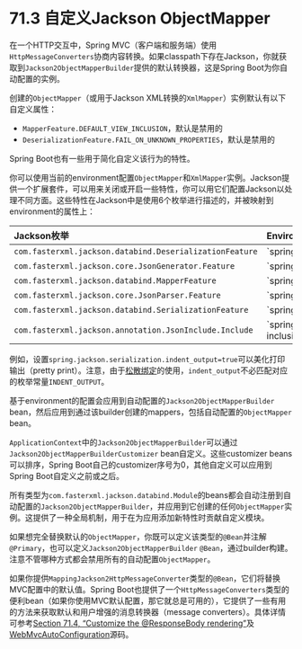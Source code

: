 # 71.3 自定义Jackson ObjectMapper

在一个HTTP交互中，Spring MVC（客户端和服务端）使用`HttpMessageConverters`协商内容转换。如果classpath下存在Jackson，你就获取到`Jackson2ObjectMapperBuilder`提供的默认转换器，这是Spring Boot为你自动配置的实例。

创建的`ObjectMapper`（或用于Jackson XML转换的`XmlMapper`）实例默认有以下自定义属性：

* `MapperFeature.DEFAULT_VIEW_INCLUSION`，默认是禁用的
* `DeserializationFeature.FAIL_ON_UNKNOWN_PROPERTIES`，默认是禁用的

Spring Boot也有一些用于简化自定义该行为的特性。

你可以使用当前的environment配置`ObjectMapper`和`XmlMapper`实例。Jackson提供一个扩展套件，可以用来关闭或开启一些特性，你可以用它们配置Jackson以处理不同方面。这些特性在Jackson中是使用6个枚举进行描述的，并被映射到environment的属性上：

| Jackson枚举 | Environment属性 |  |  |  |  |
| :--- | :--- | :--- | :--- | :--- | :--- |
| `com.fasterxml.jackson.databind.DeserializationFeature` | \`spring.jackson.deserialization.=true | false\` |  |  |  |
| `com.fasterxml.jackson.core.JsonGenerator.Feature` | \`spring.jackson.generator.=true | false\` |  |  |  |
| `com.fasterxml.jackson.databind.MapperFeature` | \`spring.jackson.mapper.=true | false\` |  |  |  |
| `com.fasterxml.jackson.core.JsonParser.Feature` | \`spring.jackson.parser.=true | false\` |  |  |  |
| `com.fasterxml.jackson.databind.SerializationFeature` | \`spring.jackson.serialization.=true | false\` |  |  |  |
| `com.fasterxml.jackson.annotation.JsonInclude.Include` | \`spring.jackson.serialization-inclusion=always | non\_null | non\_absent | non\_default | non\_empty\` |

例如，设置`spring.jackson.serialization.indent_output=true`可以美化打印输出（pretty print）。注意，由于[松散绑定](https://github.com/cwiki-us-spring-guides/Spring-Boot-Reference-Guide/tree/0047aa8098a650dde0c93f4d2e91754c83468c4b/IV.%20Spring%20Boot%20features/24.7.2.%20Relaxed%20binding.md)的使用，`indent_output`不必匹配对应的枚举常量`INDENT_OUTPUT`。

基于environment的配置会应用到自动配置的`Jackson2ObjectMapperBuilder` bean，然后应用到通过该builder创建的mappers，包括自动配置的`ObjectMapper` bean。

`ApplicationContext`中的`Jackson2ObjectMapperBuilder`可以通过`Jackson2ObjectMapperBuilderCustomizer` bean自定义。这些customizer beans可以排序，Spring Boot自己的customizer序号为0，其他自定义可以应用到Spring Boot自定义之前或之后。

所有类型为`com.fasterxml.jackson.databind.Module`的beans都会自动注册到自动配置的`Jackson2ObjectMapperBuilder`，并应用到它创建的任何`ObjectMapper`实例。这提供了一种全局机制，用于在为应用添加新特性时贡献自定义模块。

如果想完全替换默认的`ObjectMapper`，你既可以定义该类型的`@Bean`并注解`@Primary`，也可以定义`Jackson2ObjectMapperBuilder` `@Bean`，通过builder构建。注意不管哪种方式都会禁用所有的自动配置`ObjectMapper`。

如果你提供`MappingJackson2HttpMessageConverter`类型的`@Bean`，它们将替换MVC配置中的默认值。Spring Boot也提供了一个`HttpMessageConverters`类型的便利bean（如果你使用MVC默认配置，那它就总是可用的），它提供了一些有用的方法来获取默认和用户增强的消息转换器（message converters）。具体详情可参考[Section 71.4, “Customize the @ResponseBody rendering”](https://github.com/cwiki-us-spring-guides/Spring-Boot-Reference-Guide/tree/0047aa8098a650dde0c93f4d2e91754c83468c4b/IX.%20‘How-to’%20guides/71.4%20Customize%20the%20@ResponseBody%20rendering.md)及[WebMvcAutoConfiguration](https://github.com/spring-projects/spring-boot/tree/v1.4.1.RELEASE/spring-boot-autoconfigure/src/main/java/org/springframework/boot/autoconfigure/web/WebMvcAutoConfiguration.java)源码。

